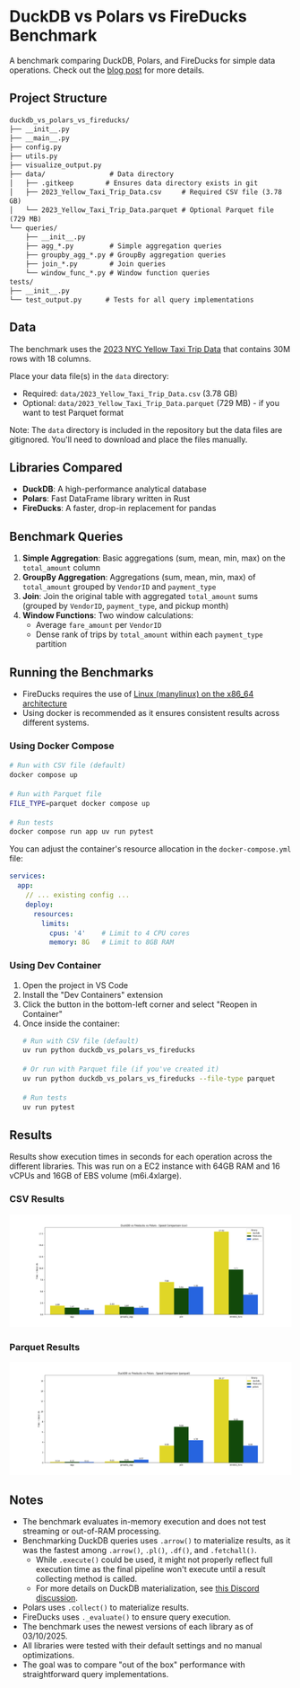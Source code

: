 # DuckDB vs Polars vs FireDucks Benchmark

A benchmark comparing DuckDB, Polars, and FireDucks for simple data operations. Check out the [blog post](https://open.substack.com/pub/thedatatoolbox/p/duckdb-vs-fireducks-vs-polars-which?r=1h2ayd&utm_campaign=post&utm_medium=web&showWelcomeOnShare=true) for more details.

## Project Structure

```
duckdb_vs_polars_vs_fireducks/
├── __init__.py
├── __main__.py
├── config.py
├── utils.py
├── visualize_output.py
├── data/                # Data directory
│   ├── .gitkeep        # Ensures data directory exists in git
│   ├── 2023_Yellow_Taxi_Trip_Data.csv     # Required CSV file (3.78 GB)
│   └── 2023_Yellow_Taxi_Trip_Data.parquet # Optional Parquet file (729 MB)
└── queries/
    ├── __init__.py
    ├── agg_*.py         # Simple aggregation queries
    ├── groupby_agg_*.py # GroupBy aggregation queries
    ├── join_*.py        # Join queries
    └── window_func_*.py # Window function queries
tests/
├── __init__.py
└── test_output.py      # Tests for all query implementations
```

## Data
The benchmark uses the [2023 NYC Yellow Taxi Trip Data](https://data.cityofnewyork.us/Transportation/2023-Yellow-Taxi-Trip-Data/4b4i-vvec/about_data) that contains 30M rows with 18 columns. 

Place your data file(s) in the `data` directory:
- Required: `data/2023_Yellow_Taxi_Trip_Data.csv` (3.78 GB)
- Optional: `data/2023_Yellow_Taxi_Trip_Data.parquet` (729 MB) - if you want to test Parquet format

Note: The `data` directory is included in the repository but the data files are gitignored. You'll need to download and place the files manually.

## Libraries Compared

- **DuckDB**: A high-performance analytical database
- **Polars**: Fast DataFrame library written in Rust
- **FireDucks**: A faster, drop-in replacement for pandas

## Benchmark Queries

1. **Simple Aggregation**: Basic aggregations (sum, mean, min, max) on the `total_amount` column
2. **GroupBy Aggregation**: Aggregations (sum, mean, min, max) of `total_amount` grouped by `VendorID` and `payment_type`
3. **Join**: Join the original table with aggregated `total_amount` sums (grouped by `VendorID`, `payment_type`, and pickup month)
4. **Window Functions**: Two window calculations:
   - Average `fare_amount` per `VendorID`
   - Dense rank of trips by `total_amount` within each `payment_type` partition

## Running the Benchmarks

- FireDucks requires the use of [Linux (manylinux) on the x86_64 architecture](https://fireducks-dev.github.io/docs/get-started/)
- Using docker is recommended as it ensures consistent results across different systems.

### Using Docker Compose

```bash
# Run with CSV file (default)
docker compose up

# Run with Parquet file
FILE_TYPE=parquet docker compose up

# Run tests
docker compose run app uv run pytest
```

You can adjust the container's resource allocation in the `docker-compose.yml` file:

```yaml
services:
  app:
    // ... existing config ...
    deploy:
      resources:
        limits:
          cpus: '4'    # Limit to 4 CPU cores
          memory: 8G   # Limit to 8GB RAM
```

### Using Dev Container

1. Open the project in VS Code
2. Install the "Dev Containers" extension
3. Click the button in the bottom-left corner and select "Reopen in Container"
4. Once inside the container:
   ```bash
   # Run with CSV file (default)
   uv run python duckdb_vs_polars_vs_fireducks

   # Or run with Parquet file (if you've created it)
   uv run python duckdb_vs_polars_vs_fireducks --file-type parquet

   # Run tests
   uv run pytest
   ```

## Results

Results show execution times in seconds for each operation across the different libraries. This was run on a EC2 instance with 64GB RAM and 16 vCPUs and 16GB of EBS volume (m6i.4xlarge).


### CSV Results
![CSV Benchmark Results](./output_csv.png)

### Parquet Results
![Parquet Benchmark Results](./output_parquet.png)

## Notes

- The benchmark evaluates in-memory execution and does not test streaming or out-of-RAM processing.
- Benchmarking DuckDB queries uses `.arrow()` to materialize results, as it was the fastest among `.arrow()`, `.pl()`, `.df()`, and `.fetchall()`.
    - While `.execute()` could be used, it might not properly reflect full execution time as the final pipeline won't execute until a result collecting method is called.
    - For more details on DuckDB materialization, see [this Discord discussion](https://discord.com/channels/909674491309850675/921100786098901042/1217841718066413648).
- Polars uses `.collect()` to materialize results.
- FireDucks uses `._evaluate()` to ensure query execution.
- The benchmark uses the newest versions of each library as of 03/10/2025.
- All libraries were tested with their default settings and no manual optimizations.
- The goal was to compare "out of the box" performance with straightforward query implementations.
